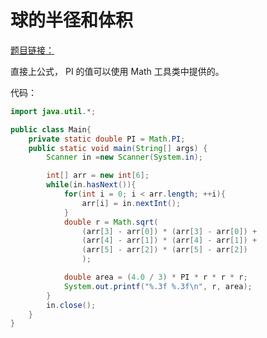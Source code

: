 # 球的半径和体积

[题目链接：](https://www.nowcoder.com/practice/4b733a850c364c32b368555c8c2ec96b?tpId=60&tqId=29482&tPage=1&ru=%2Fkaoyan%2Fretest%2F1001&qru=%2Fta%2Ftsing-kaoyan%2Fquestion-ranking)

直接上公式， PI 的值可以使用 Math 工具类中提供的。

代码：

~~~java
import java.util.*;

public class Main{
    private static double PI = Math.PI;
    public static void main(String[] args) {
        Scanner in =new Scanner(System.in);

        int[] arr = new int[6];
        while(in.hasNext()){
            for(int i = 0; i < arr.length; ++i){
                arr[i] = in.nextInt();
            }
            double r = Math.sqrt(
                (arr[3] - arr[0]) * (arr[3] - arr[0]) + 
                (arr[4] - arr[1]) * (arr[4] - arr[1]) + 
                (arr[5] - arr[2]) * (arr[5] - arr[2])
                );

            double area = (4.0 / 3) * PI * r * r * r;
            System.out.printf("%.3f %.3f\n", r, area);
        }
        in.close();
    }
}
~~~

